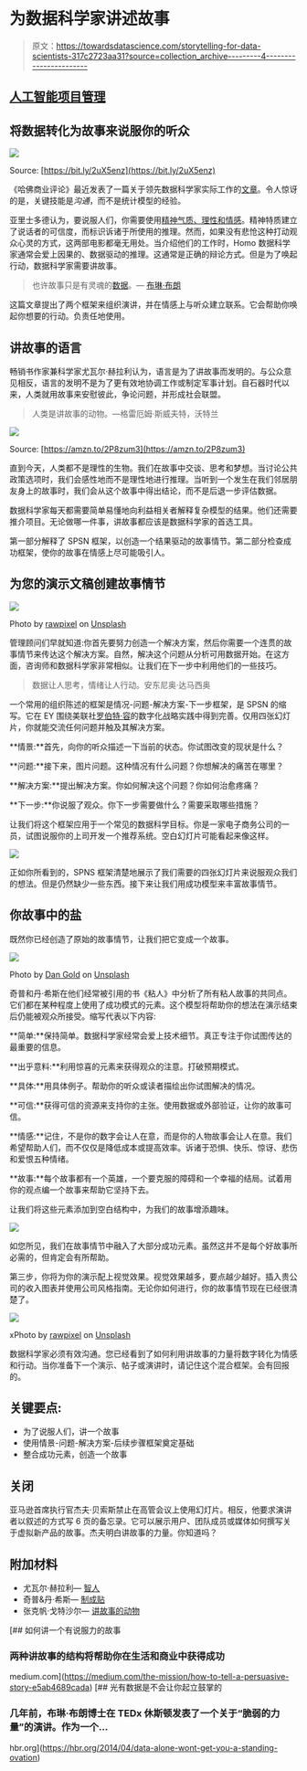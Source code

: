 # 为数据科学家讲述故事

> 原文：<https://towardsdatascience.com/storytelling-for-data-scientists-317c2723aa31?source=collection_archive---------4----------------------->

## [人工智能项目管理](https://towardsdatascience.com/tagged/project-management-ai)

## 将数据转化为故事来说服你的听众

![](img/0c66ccaab15b4a4122638460314ed420.png)

Source: [https://bit.ly/2uX5enz](https://bit.ly/2uX5enz)

《哈佛商业评论》最近发表了一篇关于领先数据科学家实际工作的[文章](https://hbr.org/2018/08/what-data-scientists-really-do-according-to-35-data-scientists)。令人惊讶的是，关键技能是*沟通*，而不是统计模型的经验。

亚里士多德认为，要说服人们，你需要使用[精神气质、理性和情感](https://pathosethoslogos.com/)。精神特质建立了说话者的可信度，而标识诉诸于所使用的推理。然而，如果没有悲怆这种打动观众心灵的方式，这两部电影都毫无用处。当介绍他们的工作时，Homo 数据科学家通常会爱上因果的、数据驱动的推理。这通常是正确的辩论方式。但是为了唤起行动，数据科学家需要讲故事。

> 也许故事只是有灵魂的[数据](https://www.ted.com/talks/brene_brown_on_vulnerability)。— [布琳·布朗](https://www.goodreads.com/quotes/556598-maybe-stories-are-just-data-with-a-soul)

这篇文章提出了两个框架来组织演讲，并在情感上与听众建立联系。它会帮助你唤起你想要的行动。负责任地使用。

## 讲故事的语言

畅销书作家兼科学家尤瓦尔·赫拉利认为，语言是为了讲故事而发明的。与公众意见相反，语言的发明不是为了更有效地协调工作或制定军事计划。自石器时代以来，人类就用故事来安慰彼此，争论问题，并形成社会联盟。

> 人类是讲故事的动物。—格雷厄姆·斯威夫特，沃特兰

![](img/ae51ce68d33f5dcb2c4fd726f373fbe1.png)

Source: [https://amzn.to/2P8zum3](https://amzn.to/2P8zum3)

直到今天，人类都不是理性的生物。我们在故事中交谈、思考和梦想。当讨论公共政策选项时，我们会感性地而不是理性地进行推理。当听到一个发生在我们邻居朋友身上的故事时，我们会从这个故事中得出结论，而不是后退一步评估数据。

数据科学家每天都需要简单易懂地向利益相关者解释复杂模型的结果。他们还需要推介项目。无论做哪一件事，讲故事都应该是数据科学家的首选工具。

第一部分解释了 SPSN 框架，以创造一个结果驱动的故事情节。第二部分检查成功框架，使你的故事在情感上尽可能吸引人。

## 为您的演示文稿创建故事情节

![](img/69172fc9a70866e26bffe2c4cbbef9cd.png)

Photo by [rawpixel](https://unsplash.com/photos/gNUMZjxd89w?utm_source=unsplash&utm_medium=referral&utm_content=creditCopyText) on [Unsplash](https://unsplash.com/?utm_source=unsplash&utm_medium=referral&utm_content=creditCopyText)

管理顾问们早就知道:你首先要努力创造一个解决方案，然后你需要一个连贯的故事情节来传达这个解决方案。自然，解决这个问题从分析可用数据开始。在这方面，咨询师和数据科学家非常相似。让我们在下一步中利用他们的一些技巧。

> 数据让人思考，情绪让人行动。安东尼奥·达马西奥

一个常用的组织陈述的框架是情况-问题-解决方案-下一步框架，是 SPSN 的缩写。它在 EY 围绕美联社[罗伯特·容](https://www.linkedin.com/in/robert-jung-strategy/)的数字化战略实践中得到完善。仅用四张幻灯片，你就能交流任何问题并触及其解决方案。

**情景:**首先，向你的听众描述一下当前的状态。你试图改变的现状是什么？

**问题:**接下来，图片问题。这种情况有什么问题？你想解决的痛苦在哪里？

**解决方案:**提出解决方案。你如何解决这个问题？你如何治愈疼痛？

**下一步:**你说服了观众。你下一步需要做什么？需要采取哪些措施？

让我们将这个框架应用于一个常见的数据科学目标。你是一家电子商务公司的一员，试图说服你的上司开发一个推荐系统。空白幻灯片可能看起来像这样。

![](img/c5a4851267869766c2d4798c1794c56d.png)

正如你所看到的，SPNS 框架清楚地展示了我们需要的四张幻灯片来说服观众我们的想法。但是仍然缺少一些东西。接下来让我们用成功模型来丰富故事情节。

## 你故事中的盐

既然你已经创造了原始的故事情节，让我们把它变成一个故事。

![](img/2d9e972d374b485fe5e92d0d56eec901.png)

Photo by [Dan Gold](https://unsplash.com/photos/CwUkXRfjNWo?utm_source=unsplash&utm_medium=referral&utm_content=creditCopyText) on [Unsplash](https://unsplash.com/search/photos/spices?utm_source=unsplash&utm_medium=referral&utm_content=creditCopyText)

奇普和丹·希斯在他们经常被引用的书《粘人》中分析了所有粘人故事的共同点。它们都在某种程度上使用了成功模式的元素。这个模型将帮助你的想法在演示结束后仍能被观众所接受。缩写代表以下内容:

**简单:**保持简单。数据科学家经常会爱上技术细节。真正专注于你试图传达的最重要的信息。

**出乎意料:**利用惊喜的元素来获得观众的注意。打破预期模式。

**具体:**用具体例子。帮助你的听众或读者描绘出你试图解决的情况。

**可信:**获得可信的资源来支持你的主张。使用数据或外部验证，让你的故事可信。

**情感:**记住，不是你的数字会让人在意，而是你的人物故事会让人在意。我们希望帮助人们，而不仅仅是降低成本或提高效率。诉诸于恐惧、快乐、惊讶、悲伤和爱恨五种情绪。

**故事:**每个故事都有一个英雄，一个要克服的障碍和一个幸福的结局。试着用你的观点编一个故事来帮助它坚持下去。

让我们将这些元素添加到空白结构中，为我们的故事增添趣味。

![](img/253e7f5bafa3043a67944712c75d11de.png)

如您所见，我们在故事情节中融入了大部分成功元素。虽然这并不是每个好故事所必需的，但肯定会有所帮助。

第三步，你将为你的演示配上视觉效果。视觉效果越多，要点越少越好。插入贵公司的收入图表并使用公司风格指南。无论你如何进行，你的故事情节现在已经很清楚了。

![](img/627eac5aea06201e5fe7c0101b52522f.png)

xPhoto by [rawpixel](https://unsplash.com/photos/9NmEdEZAZus?utm_source=unsplash&utm_medium=referral&utm_content=creditCopyText) on [Unsplash](https://unsplash.com/?utm_source=unsplash&utm_medium=referral&utm_content=creditCopyText)

数据科学家必须有效沟通。您已经看到了如何利用讲故事的力量将数字转化为情感和行动。当你准备下一个演示、帖子或演讲时，请记住这个混合框架。会有回报的。

## **关键要点:**

*   为了说服人们，讲一个故事
*   使用情景-问题-解决方案-后续步骤框架奠定基础
*   整合成功元素，创造一个故事

## 关闭

亚马逊首席执行官杰夫·贝索斯禁止在高管会议上使用幻灯片。相反，他要求演讲者以叙述的方式写 6 页的备忘录。它可以展示用户、团队成员或媒体如何撰写关于虚拟新产品的故事。杰夫明白讲故事的力量。你知道吗？

## 附加材料

*   尤瓦尔·赫拉利— [智人](https://amzn.to/2P8zum3)
*   奇普&丹·希斯— [制成贴](https://smile.amazon.com/gp/product/B000N2HCKQ?pf_rd_p=d1f45e03-8b73-4c9a-9beb-4819111bef9a&pf_rd_r=2W8YS9YZPQMZ7G185VXJ)
*   张克帆·戈特沙尔— [讲故事的动物](https://smile.amazon.com/Storytelling-Animal-Stories-Make-Human/dp/0544002342/ref=mt_paperback?_encoding=UTF8&me=&qid=1535577777)

[](https://medium.com/the-mission/how-to-tell-a-persuasive-story-e5ab4689cada) [## 如何讲一个有说服力的故事

### 两种讲故事的结构将帮助你在生活和商业中获得成功

medium.com](https://medium.com/the-mission/how-to-tell-a-persuasive-story-e5ab4689cada) [](https://hbr.org/2014/04/data-alone-wont-get-you-a-standing-ovation) [## 光有数据是不会让你起立鼓掌的

### 几年前，布琳·布朗博士在 TEDx 休斯顿发表了一个关于“脆弱的力量”的演讲。作为一个…

hbr.org](https://hbr.org/2014/04/data-alone-wont-get-you-a-standing-ovation)